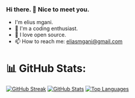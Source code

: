 ### Hi there. 👋 Nice to meet you.
- I'm elius mgani.
- 🫡 I'm a coding enthusiast.
- 💞 I love open source.
- 📫 How to reach me: eliasmgani@gmail.com

# 📊 GitHub Stats:
[![GitHub Streak](https://github-readme-streak-stats.herokuapp.com/?user=eliusmgani&theme=default&background=FFFFFF&stroke=000000&card_width=450)](https://git.io/streak-stats)
[![GitHub Stats](https://github-readme-stats.vercel.app/api?username=eliusmgani&show_icons=true&bg_color=FFFFFF&title_color=f77f00&icon_color=f77f00&text_color=000000&border_color=f77f00&card_width=450)](https://git.io/streak-stats)
[![Top Languages](https://github-readme-stats.vercel.app/api/top-langs/?username=eliusmgani&layout=compact&bg_color=FFFFFF&title_color=f77f00&text_color=000000&border_color=f77f00&card_width=450)](https://git.io/streak-stats)

